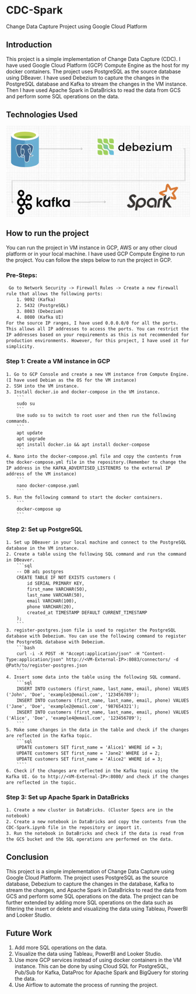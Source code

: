 # CDC-Spark
Change Data Capture Project using Google Cloud Platform

## Introduction
This project is a simple implementation of Change Data Capture (CDC). I have used Google Cloud Platform (GCP) Compute Engine as the host for my docker containers. The project uses PostgreSQL as the source database using DBeaver. I have used Debezium to capture the changes in the PostgreSQL database and Kafka to stream the changes in the VM instance. Then I have used Apache Spark in DataBricks to read the data from GCS and perform some SQL operations on the data.

## Technologies Used
![Alt text](images/Technologies_Used.png)

## How to run the project
You can run the project in VM instance in GCP, AWS or any other cloud platform or in your local machine. I have used GCP Compute Engine to run the project. You can follow the steps below to run the project in GCP.


### Pre-Steps:
     Go to Network Security -> Firewall Rules -> Create a new firewall rule that allows the following ports:
        1. 9092 (Kafka)
        2. 5432 (PostgreSQL)
        3. 8083 (Debezium)
        4. 8080 (Kafka UI)
    For the source IP ranges, I have used 0.0.0.0/0 for all the ports. This allows all IP addresses to access the ports. You can restrict the IP addresses based on your requirements as this is not recommended for production environments. However, for this project, I have used it for simplicity.

### Step 1: Create a VM instance in GCP
    1. Go to GCP Console and create a new VM instance from Compute Engine. (I have used Debian as the OS for the VM instance)
    2. SSH into the VM instance.
    3. Install docker.io and docker-compose in the VM instance.
        ```
        sudo su
        ```
        Use sudo su to switch to root user and then run the following commands.
        ```
        apt update
        apt upgrade
        apt install docker.io && apt install docker-compose
        ```
    4. Nano into the docker-compose.yml file and copy the contents from the docker-compose.yml file in the repository.(Remember to change the IP address in the KAFKA_ADVERTISED_LISTENERS to the external IP address of the VM instance)
        ```
        nano docker-compose.yaml
        ```
    5. Run the following command to start the docker containers.
        ```
        docker-compose up
        ```    

### Step 2: Set up PostgreSQL
    1. Set up DBeaver in your local machine and connect to the PostgreSQL database in the VM instance.
    2. Create a table using the following SQL command and run the command in DBeaver.
        ```sql	
        -- DB adı postgres
        CREATE TABLE IF NOT EXISTS customers (
            id SERIAL PRIMARY KEY,
            first_name VARCHAR(50),
            last_name VARCHAR(50),
            email VARCHAR(100),
            phone VARCHAR(20),
            created_at TIMESTAMP DEFAULT CURRENT_TIMESTAMP
        );
        ```
    3. register-postgres.json file is used to register the PostgreSQL database with Debezium. You can use the following command to register the PostgreSQL database with Debezium.
        ```bash
        curl -i -X POST -H "Accept:application/json" -H "Content-Type:application/json" http://<VM-External-IP>:8083/connectors/ -d @Path/to/register-postgres.json
        ```
    4. Insert some data into the table using the following SQL command.
        ```sql
        INSERT INTO customers (first_name, last_name, email, phone) VALUES ('John', 'Doe', 'example1@email.com', '123456789');
        INSERT INTO customers (first_name, last_name, email, phone) VALUES ('Jane', 'Doe', 'example2@email.com', '987654321');
        INSERT INTO customers (first_name, last_name, email, phone) VALUES ('Alice', 'Doe', 'example4@email.com', '123456789');
        ```
    5. Make some changes in the data in the table and check if the changes are reflected in the Kafka topic.
        ```sql
        UPDATE customers SET first_name = 'Alice1' WHERE id = 3;
        UPDATE customers SET first_name = 'Jane2' WHERE id = 2;
        UPDATE customers SET first_name = 'Alice2' WHERE id = 3;
        ````
    6. Check if the changes are reflected in the Kafka topic using the Kafka UI. Go to http://<VM-External-IP>:8080/ and check if the changes are reflected in the topic.

### Step 3: Set up Apache Spark in DataBricks
    1. Create a new cluster in DataBricks. (Cluster Specs are in the notebook)
    2. Create a new notebook in DataBricks and copy the contents from the CDC-Spark.ipynb file in the repository or import it.
    3. Run the notebook in DataBricks and check if the data is read from the GCS bucket and the SQL operations are performed on the data.

## Conclusion
This project is a simple implementation of Change Data Capture using Google Cloud Platform. The project uses PostgreSQL as the source database, Debezium to capture the changes in the database, Kafka to stream the changes, and Apache Spark in DataBricks to read the data from GCS and perform some SQL operations on the data. The project can be further extended by adding more SQL operations on the data such as filtering the insert or delete and visualizing the data using Tableau, PowerBI and Looker Studio. 

## Future Work
1. Add more SQL operations on the data.
2. Visualize the data using Tableau, PowerBI and Looker Studio.
3. Use more GCP services instead of using docker containers in the VM instance. This can be done by using Cloud SQL for PostgreSQL, Pub/Sub for Kafka, DataProc for Apache Spark and BigQuery for storing the data.
4. Use Airflow to automate the process of running the project.
